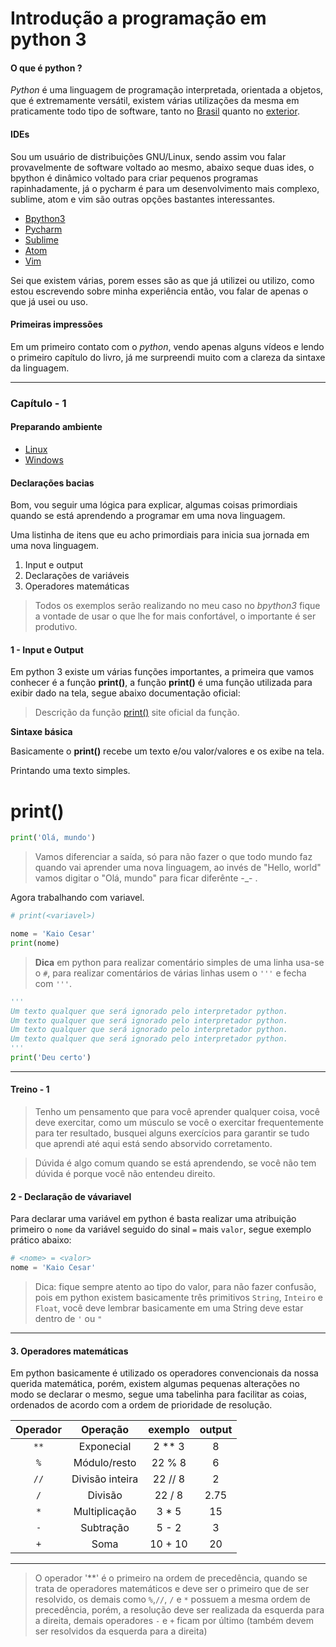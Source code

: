 # Introdução a programação em python 3

#### O que é python ?
*Python* é uma linguagem de programação interpretada, orientada a objetos, que é extremamente versátil, existem várias utilizações da mesma em praticamente todo tipo de software, tanto no [Brasil](http://python.org.br/empresas) quanto no [exterior](https://oraculoti.com.br/2017/03/24/quais-sao-as-aplicacoes-mais-famosas-feitas-em-python/).

#### IDEs

Sou um usuário de distribuições GNU/Linux, sendo assim vou falar provavelmente de software voltado ao mesmo, abaixo seque duas ides, o bpython é dinâmico voltado para criar pequenos programas rapinhadamente, já o pycharm é para um desenvolvimento mais complexo, sublime, atom e vim são outras opções bastantes interessantes.

* [Bpython3](https://bpython-interpreter.org/)
* [Pycharm](https://www.jetbrains.com/pycharm/download/#section=linux)
* [Sublime](https://www.sublimetext.com/)
* [Atom](https://atom.io/)
* [Vim](http://www.vim.org/)

Sei que existem várias, porem esses são as que já utilizei ou utilizo, como estou escrevendo sobre minha experiência então, vou falar de apenas o que já usei ou uso.

#### Primeiras impressões

Em um primeiro contato com o *python*, vendo apenas alguns vídeos e lendo o primeiro capítulo do livro, já me surpreendi muito com a clareza da sintaxe da linguagem.

---
### Capítulo - 1

#### Preparando ambiente

* [Linux](http://python.org.br/instalacao-linux)
* [Windows](http://python.org.br/instalacao-windows)


#### Declarações bacias

Bom, vou seguir uma lógica para explicar, algumas coisas primordiais quando se está aprendendo a programar em uma nova linguagem.

Uma listinha de itens que eu acho primordiais para inicia sua jornada em uma nova linguagem.

1. Input e output
2. Declarações de variáveis
3. Operadores matemáticas

> Todos os exemplos serão realizando no meu caso no *bpython3* fique a vontade de usar o que lhe for mais confortável, o importante é ser produtivo.

#### 1 - Input e Output

Em python 3 existe um várias funções importantes, a primeira que vamos conhecer é a função **print()**, a função **print()** é uma função utilizada para exibir dado na tela, segue abaixo documentação oficial:

> Descrição da função [print()](https://docs.python.org/3/tutorial/inputoutput.html) site oficial da função.

**Sintaxe básica**

Basicamente o **print()** recebe um texto e/ou valor/valores e os exibe na tela.

Printando uma texto simples.
# print(<texto>)
```python
print('Olá, mundo')
```

> Vamos diferenciar a saída, só para não fazer o que todo mundo faz quando vai aprender uma nova linguagem, ao invés de "Hello, world" vamos digitar o "Olá, mundo" para ficar diferênte -_- .

Agora trabalhando com variavel.
```python
# print(<variavel>)

nome = 'Kaio Cesar'
print(nome)
```

> **Dica** em python para realizar comentário simples de uma linha usa-se o `#`, para realizar comentários de várias linhas usem o `'''` e fecha com `'''`.

```python
'''
Um texto qualquer que será ignorado pelo interpretador python.
Um texto qualquer que será ignorado pelo interpretador python.
Um texto qualquer que será ignorado pelo interpretador python.
Um texto qualquer que será ignorado pelo interpretador python.
'''
print('Deu certo')
```

---
#### Treino - 1

> Tenho um pensamento que para você aprender qualquer coisa, você deve exercitar, como um músculo se você o exercitar frequentemente para ter resultado, busquei alguns exercícios para garantir se tudo que aprendi até aqui está sendo absorvido corretamento.

> Dúvida é algo comum quando se está aprendendo, se você não tem dúvida é porque você não entendeu direito.















#### 2 - Declaração de vávariavel

Para declarar uma variável em python é basta realizar uma atribuição primeiro o `nome` da variável seguido do sinal `=` mais `valor`, segue exemplo prático abaixo:

```Python
# <nome> = <valor>
nome = 'Kaio Cesar'
```


> Dica: fique sempre atento ao tipo do valor, para não fazer confusão, pois em python existem basicamente três primitivos `String`, `Inteiro` e `Float`, você deve lembrar basicamente em uma String deve estar dentro de `'` ou `"`

---
#### 3. Operadores matemáticas

Em python basicamente é utilizado os operadores convencionais da nossa querida matemática, porém, existem algumas pequenas alterações no modo se declarar o mesmo, segue uma tabelinha para facilitar as coias, ordenados de acordo com a ordem de prioridade de resolução.


Operador | Operação | exemplo | output
:---------: | :----------: | :---------: | :--------:
`**`| Exponecial | 2 ** 3 | 8
`%`| Módulo/resto | 22 % 8 |6
`//`| Divisão inteira | 22 // 8 | 2
`/`| Divisão| 22 / 8 | 2.75
`*`| Multiplicação | 3 * 5 | 15
`-`| Subtração | 5 - 2 | 3
`+`| Soma | 10 + 10 | 20
---


> O operador '**' é o primeiro na ordem de precedência, quando se trata de operadores matemáticos e deve ser o primeiro que de ser resolvido, os demais como `%`,`//`, `/` e `*` possuem a mesma ordem de precedência, porém, a resolução deve ser realizada da esquerda para a direita, demais operadores `-` e `+` ficam por último (também devem ser resolvidos da esquerda para a direita)
